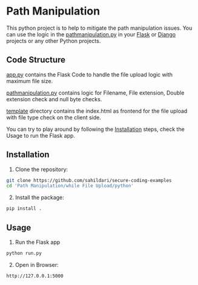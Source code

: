 # Path Manipulation 
This python project is to help to mitigate the path manipulation issues. You can use the logic in the [pathmanipulation.py](securecodingexamples/logforging/src/pathmanipulation.py) in your [Flask](https://pypi.org/project/Flask/) or [Django](https://pypi.org/project/Django/) projects or any other Python projects.

## Code Structure

[app.py](securecodingexamples/logforging/src/app.py) contains the Flask Code to handle the file upload logic with maximum file size.

[pathmanipulation.py](securecodingexamples/logforging/src/pathmanipulation.py) contains logic for Filename, File extension, Double extension check and null byte checks.

[template](securecodingexamples/logforging/src/templates/) directory contains the index.html as frontend for the file upload with file type check on the client side.

You can try to play around by following the [Installation](#) steps, check the Usage to run the Flask app.

## Installation

1. Clone the repository:
```sh
git clone https://github.com/sahildari/secure-coding-examples
cd 'Path Manipulation/while File Upload/python'
```
2. Install the package:   
```sh
pip install .
```
## Usage
1. Run the Flask app
```sh
python run.py
```
2. Open in Browser:
```
http://127.0.0.1:5000
```
